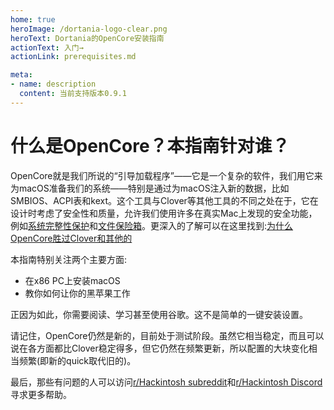 ```yaml
---
home: true
heroImage: /dortania-logo-clear.png
heroText: Dortania的OpenCore安装指南
actionText: 入门→
actionLink: prerequisites.md

meta:
- name: description
  content: 当前支持版本0.9.1
---
```


# 什么是OpenCore？本指南针对谁？

OpenCore就是我们所说的“引导加载程序”——它是一个复杂的软件，我们用它来为macOS准备我们的系统——特别是通过为macOS注入新的数据，比如SMBIOS、ACPI表和kext。这个工具与Clover等其他工具的不同之处在于，它在设计时考虑了安全性和质量，允许我们使用许多在真实Mac上发现的安全功能，例如[系统完整性保护](https://support.apple.com/zh-cn/HT204899)和[文件保险箱](https://support.apple.com/zh-cn/HT204837)。更深入的了解可以在这里找到:[为什么OpenCore胜过Clover和其他的](why-oc.md)

本指南特别关注两个主要方面:

* 在x86 PC上安装macOS
* 教你如何让你的黑苹果工作

正因为如此，你需要阅读、学习甚至使用谷歌。这不是简单的一键安装设置。

请记住，OpenCore仍然是新的，目前处于测试阶段。虽然它相当稳定，而且可以说在各方面都比Clover稳定得多，但它仍然在频繁更新，所以配置的大块变化相当频繁(即新的quick取代旧的)。

最后，那些有问题的人可以访问[r/Hackintosh subreddit](https://www.reddit.com/r/hackintosh/)和[r/Hackintosh Discord](https://discord.gg/u8V7N5C)寻求更多帮助。
